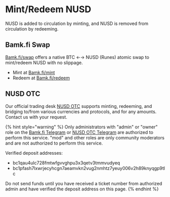 # Mint/Redeem NUSD

NUSD is added to circulation by minting, and NUSD is removed from circulation by redeeming.

## Bamk.fi Swap

[Bamk.fi/swap](https://bamk.fi/swap) offers a native BTC ←→ NUSD (Runes) atomic swap to mint/redeem NUSD with no slippage.

* Mint at [Bamk.fi/mint](https://bamk.fi/mint)
* Redeem at [Bamk.fi/redeem](https://bamk.fi/redeem)

## NUSD OTC

Our official trading desk [NUSD OTC](https://t.me/NUSDOTC) supports minting, redeeming, and bridging to/from various currencies and protocols, and for any amounts. Contact us with your request.

{% hint style="warning" %}
Only administrators with "admin" or "owner" role on the [Bamk.fi Telegram](https://t.me/bamkfi) or [NUSD OTC Telegram](https://t.me/NUSDOTC) are authorized to perform this service. "mod" and other roles are only community moderators and are not authorized to perform this service.

Verified deposit addresses:

* bc1qau4ulc728fmtwfgvvghpu3x3qetv3tmmvudyeq
* bc1pfash7lxwrjecyhcgn7aeamvkn2vug2nmhtz7yeuy006v2h89knyqgp9tlc

Do not send funds until you have received a ticket number from authorized admin and have verified the deposit address on this page.
{% endhint %}
